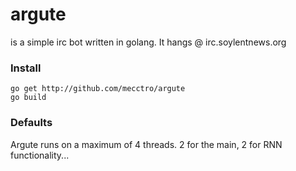 # argute
is a simple irc bot written in golang. It hangs @ irc.soylentnews.org

### Install
```
go get http://github.com/mecctro/argute
go build
```

### Defaults
Argute runs on a maximum of 4 threads. 2 for the main, 2 for RNN functionality...
